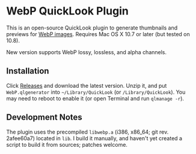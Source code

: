 WebP QuickLook Plugin
=====================

This is an open-source QuickLook plugin to generate thumbnails and previews for [WebP images](http://code.google.com/speed/webp/). Requires Mac OS X 10.7 or later (but tested on 10.8).

New version supports WebP lossy, lossless, and alpha channels.


Installation
------------

Click [Releases](https://github.com/dchest/webp-quicklook/releases) and download the latest version. Unzip it, and put `WebP.qlgenerator` into `~/Library/QuickLook` (or `/Library/QuickLook`). You may need to reboot to enable it (or open Terminal and run `qlmanage -r`).


Development Notes
-----------------

The plugin uses the precompiled `libwebp.a` (i386, x86\_64; git rev. 2afee60a7) located in `lib`. I build it manually, and haven't yet created a script to build it from sources; patches welcome.
